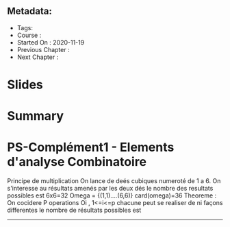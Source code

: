 ## Metadata:
* Tags: 
* Course : 
* Started On : 2020-11-19
* Previous Chapter : 
* Next Chapter :
# Slides
# Summary
# PS-Complément1 - Elements d'analyse Combinatoire
Principe de multiplication
On lance de deés cubiques numeroté de 1 a 6. On s'interesse au résultats amenés par les deux dés
le nombre des resultats possibles est 6x6=32 
Omega = {(1,1)....(6,6)}
card(omega)=36
Theoreme : On cocidere P operations Oi , 1<=i<=p
chacune peut se realiser de ni façons differentes le nombre de résultats possibles est 
___